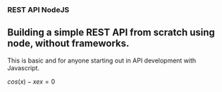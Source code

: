 ### REST API NodeJS
## Building a simple REST API from scratch using node, without frameworks. 

This is basic and for anyone starting out in API development with Javascript.

$cos(x) - xe{x}=0$
